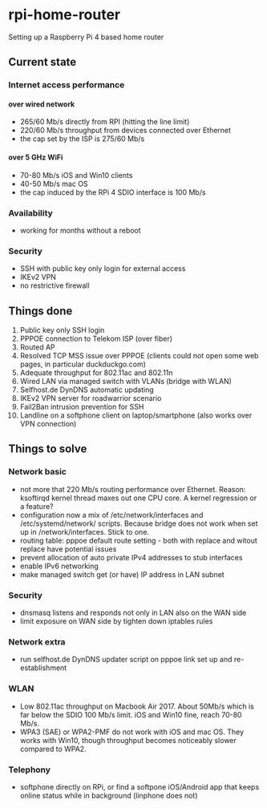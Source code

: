 # rpi-home-router
Setting up a Raspberry Pi 4 based home router

## Current state

### Internet access performance

#### over wired network
- 265/60 Mb/s directly from RPI (hitting the line limit) 
- 220/60 Mb/s throughput from devices connected over Ethernet
- the cap set by the ISP is 275/60 Mb/s

#### over 5 GHz WiFi
- 70-80 Mb/s iOS and Win10 clients
- 40-50 Mb/s mac OS
- the cap induced by the RPi 4 SDIO interface is 100 Mb/s

### Availability
- working for months without a reboot

### Security
- SSH with public key only login for external access
- IKEv2 VPN
- no restrictive firewall

## Things done
1. Public key only SSH login
2. PPPOE connection to Telekom ISP (over fiber)
3. Routed AP
4. Resolved TCP MSS issue over PPPOE (clients could not open some web pages, in particular duckduckgo.com)
5. Adequate throughput for 802.11ac and 802.11n
6. Wired LAN via managed switch with VLANs (bridge with WLAN)
7. Selfhost.de DynDNS automatic updating
8. IKEv2 VPN server for roadwarrior scenario
9. Fail2Ban intrusion prevention for SSH
10. Landline on a softphone client on laptop/smartphone (also works over VPN connection)

## Things to solve

### Network basic
- not more that 220 Mb/s routing performance over Ethernet. Reason: ksoftirqd kernel thread maxes out one CPU core. A kernel regression or a feature?
- configuration now a mix of /etc/network/interfaces and /etc/systemd/network/ scripts. Because bridge does not work when set up in /network/interfaces. Stick to one.
- routing table: pppoe default route setting - both with replace and witout replace have potential issues
- prevent allocation of auto private IPv4 addresses to stub interfaces
- enable IPv6 networking
- make managed switch get (or have) IP address in LAN subnet

### Security
- dnsmasq listens and responds not only in LAN also on the WAN side
- limit exposure on WAN side by tighten down iptables rules

### Network extra
- run selfhost.de DynDNS updater script on pppoe  link set up and re-establishment

### WLAN 
- Low 802.11ac throughput on Macbook Air 2017. About 50Mb/s which is far below the SDIO 100 Mb/s limit. iOS and Win10 fine, reach 70-80 Mb/s.
- WPA3 (SAE) or WPA2-PMF do not work with iOS and mac OS. They works with Win10, though throughput becomes noticeably slower compared to WPA2.

### Telephony
- softphone directly on RPi, or find a softpone iOS/Android app that keeps online status while in background (linphone does not)
